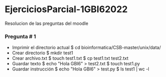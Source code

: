 # EjerciciosParcial-1GBI62022
Resolucion de las preguntas del moodle
### Pregunta # 1
- Imprimir el directorio actual
$ cd bioinformatica/CSB-master/unix/data/
- Crear directorio
$ mkdir test1
- Crear archivo.txt
$ touch test1.txt
$ cp test1.txt test2.txt
- Guardar texto
$ echo "Hola GBI6" > test2.txt
$ touch test1.py
- Guardar instrucción
$ echo "Hola GBI6" > test.py
$ ls test1 | wc -l

